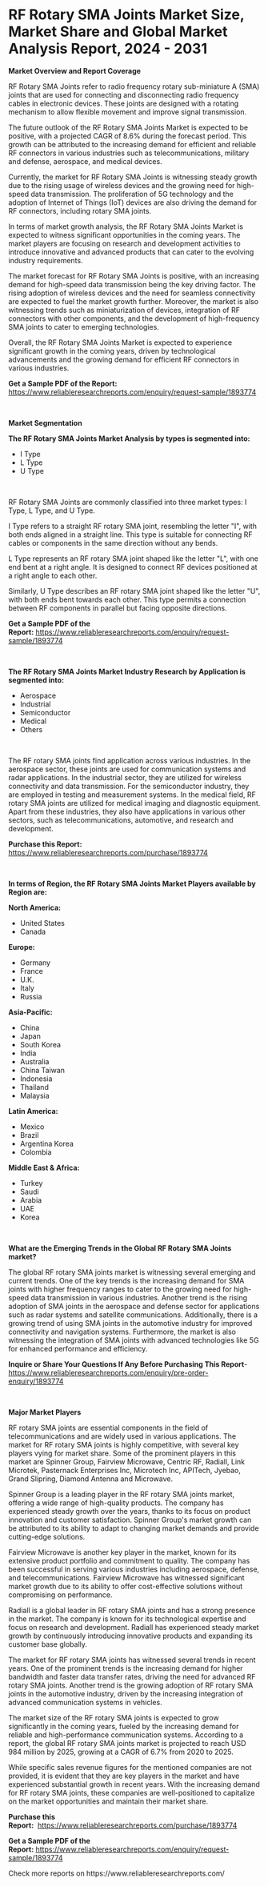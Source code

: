 <p><h1>RF Rotary SMA Joints Market Size, Market Share and Global Market Analysis Report, 2024 - 2031</h1></p><p><strong>Market Overview and Report Coverage</strong></p>
<p><p>RF Rotary SMA Joints refer to radio frequency rotary sub-miniature A (SMA) joints that are used for connecting and disconnecting radio frequency cables in electronic devices. These joints are designed with a rotating mechanism to allow flexible movement and improve signal transmission.</p><p>The future outlook of the RF Rotary SMA Joints Market is expected to be positive, with a projected CAGR of 8.6% during the forecast period. This growth can be attributed to the increasing demand for efficient and reliable RF connectors in various industries such as telecommunications, military and defense, aerospace, and medical devices.</p><p>Currently, the market for RF Rotary SMA Joints is witnessing steady growth due to the rising usage of wireless devices and the growing need for high-speed data transmission. The proliferation of 5G technology and the adoption of Internet of Things (IoT) devices are also driving the demand for RF connectors, including rotary SMA joints.</p><p>In terms of market growth analysis, the RF Rotary SMA Joints Market is expected to witness significant opportunities in the coming years. The market players are focusing on research and development activities to introduce innovative and advanced products that can cater to the evolving industry requirements.</p><p>The market forecast for RF Rotary SMA Joints is positive, with an increasing demand for high-speed data transmission being the key driving factor. The rising adoption of wireless devices and the need for seamless connectivity are expected to fuel the market growth further. Moreover, the market is also witnessing trends such as miniaturization of devices, integration of RF connectors with other components, and the development of high-frequency SMA joints to cater to emerging technologies.</p><p>Overall, the RF Rotary SMA Joints Market is expected to experience significant growth in the coming years, driven by technological advancements and the growing demand for efficient RF connectors in various industries.</p></p>
<p><strong>Get a Sample PDF of the Report:</strong> <a href="https://www.reliableresearchreports.com/enquiry/request-sample/1893774">https://www.reliableresearchreports.com/enquiry/request-sample/1893774</a></p>
<p>&nbsp;</p>
<p><strong>Market Segmentation</strong></p>
<p><strong>The RF Rotary SMA Joints Market Analysis by types is segmented into:</strong></p>
<p><ul><li>I Type</li><li>L Type</li><li>U Type</li></ul></p>
<p>&nbsp;</p>
<p><p>RF Rotary SMA Joints are commonly classified into three market types: I Type, L Type, and U Type. </p><p>I Type refers to a straight RF rotary SMA joint, resembling the letter "I", with both ends aligned in a straight line. This type is suitable for connecting RF cables or components in the same direction without any bends.</p><p>L Type represents an RF rotary SMA joint shaped like the letter "L", with one end bent at a right angle. It is designed to connect RF devices positioned at a right angle to each other.</p><p>Similarly, U Type describes an RF rotary SMA joint shaped like the letter "U", with both ends bent towards each other. This type permits a connection between RF components in parallel but facing opposite directions.</p></p>
<p><strong>Get a Sample PDF of the Report:</strong>&nbsp;<a href="https://www.reliableresearchreports.com/enquiry/request-sample/1893774">https://www.reliableresearchreports.com/enquiry/request-sample/1893774</a></p>
<p>&nbsp;</p>
<p><strong>The RF Rotary SMA Joints Market Industry Research by Application is segmented into:</strong></p>
<p><ul><li>Aerospace</li><li>Industrial</li><li>Semiconductor</li><li>Medical</li><li>Others</li></ul></p>
<p>&nbsp;</p>
<p><p>The RF rotary SMA joints find application across various industries. In the aerospace sector, these joints are used for communication systems and radar applications. In the industrial sector, they are utilized for wireless connectivity and data transmission. For the semiconductor industry, they are employed in testing and measurement systems. In the medical field, RF rotary SMA joints are utilized for medical imaging and diagnostic equipment. Apart from these industries, they also have applications in various other sectors, such as telecommunications, automotive, and research and development.</p></p>
<p><strong>Purchase this Report:</strong>&nbsp; <a href="https://www.reliableresearchreports.com/purchase/1893774">https://www.reliableresearchreports.com/purchase/1893774</a></p>
<p>&nbsp;</p>
<p><strong>In terms of Region, the RF Rotary SMA Joints Market Players available by Region are:</strong></p>
<p>
    <p> <strong> North America: </strong>
        <ul>
            <li>United States</li>
            <li>Canada</li>
        </ul>
        </p> 
    <p> <strong> Europe: </strong>
        <ul>
            <li>Germany</li>
            <li>France</li>
            <li>U.K.</li>
            <li>Italy</li>
            <li>Russia</li>
        </ul>
        </p> 
    <p> <strong> Asia-Pacific: </strong>
        <ul>
            <li>China</li>
            <li>Japan</li>
            <li>South Korea</li>
            <li>India</li>
            <li>Australia</li>
            <li>China Taiwan</li>
            <li>Indonesia</li>
            <li>Thailand</li>
            <li>Malaysia</li>
        </ul>
        </p> 
    <p> <strong> Latin America: </strong>
        <ul>
            <li>Mexico</li>
            <li>Brazil</li>
            <li>Argentina Korea</li>
            <li>Colombia</li>
        </ul>
        </p> 
    <p> <strong> Middle East & Africa: </strong>
        <ul>
            <li>Turkey</li>
            <li>Saudi</li>
            <li>Arabia</li>
            <li>UAE</li>
            <li>Korea</li>
        </ul>
    </p>
    </p>
<p>&nbsp;</p>
<p><strong>What are the Emerging Trends in the Global RF Rotary SMA Joints market?</strong></p>
<p><p>The global RF rotary SMA joints market is witnessing several emerging and current trends. One of the key trends is the increasing demand for SMA joints with higher frequency ranges to cater to the growing need for high-speed data transmission in various industries. Another trend is the rising adoption of SMA joints in the aerospace and defense sector for applications such as radar systems and satellite communications. Additionally, there is a growing trend of using SMA joints in the automotive industry for improved connectivity and navigation systems. Furthermore, the market is also witnessing the integration of SMA joints with advanced technologies like 5G for enhanced performance and efficiency.</p></p>
<p><strong>Inquire or Share Your Questions If Any Before Purchasing This Report</strong>- <a href="https://www.reliableresearchreports.com/enquiry/pre-order-enquiry/1893774">https://www.reliableresearchreports.com/enquiry/pre-order-enquiry/1893774</a></p>
<p>&nbsp;</p>
<p><strong>Major Market Players</strong></p>
<p><p>RF rotary SMA joints are essential components in the field of telecommunications and are widely used in various applications. The market for RF rotary SMA joints is highly competitive, with several key players vying for market share. Some of the prominent players in this market are Spinner Group, Fairview Microwave, Centric RF, Radiall, Link Microtek, Pasternack Enterprises Inc, Microtech Inc, APITech, Jyebao, Grand Slipring, Diamond Antenna and Microwave.</p><p>Spinner Group is a leading player in the RF rotary SMA joints market, offering a wide range of high-quality products. The company has experienced steady growth over the years, thanks to its focus on product innovation and customer satisfaction. Spinner Group's market growth can be attributed to its ability to adapt to changing market demands and provide cutting-edge solutions.</p><p>Fairview Microwave is another key player in the market, known for its extensive product portfolio and commitment to quality. The company has been successful in serving various industries including aerospace, defense, and telecommunications. Fairview Microwave has witnessed significant market growth due to its ability to offer cost-effective solutions without compromising on performance.</p><p>Radiall is a global leader in RF rotary SMA joints and has a strong presence in the market. The company is known for its technological expertise and focus on research and development. Radiall has experienced steady market growth by continuously introducing innovative products and expanding its customer base globally.</p><p>The market for RF rotary SMA joints has witnessed several trends in recent years. One of the prominent trends is the increasing demand for higher bandwidth and faster data transfer rates, driving the need for advanced RF rotary SMA joints. Another trend is the growing adoption of RF rotary SMA joints in the automotive industry, driven by the increasing integration of advanced communication systems in vehicles.</p><p>The market size of the RF rotary SMA joints is expected to grow significantly in the coming years, fueled by the increasing demand for reliable and high-performance communication systems. According to a report, the global RF rotary SMA joints market is projected to reach USD 984 million by 2025, growing at a CAGR of 6.7% from 2020 to 2025.</p><p>While specific sales revenue figures for the mentioned companies are not provided, it is evident that they are key players in the market and have experienced substantial growth in recent years. With the increasing demand for RF rotary SMA joints, these companies are well-positioned to capitalize on the market opportunities and maintain their market share.</p></p>
<p><strong>Purchase this Report:</strong>&nbsp;&nbsp;<a href="https://www.reliableresearchreports.com/purchase/1893774">https://www.reliableresearchreports.com/purchase/1893774</a></p>
<p></p>
<p><strong>Get a Sample PDF of the Report:</strong>&nbsp;<a href="https://www.reliableresearchreports.com/enquiry/request-sample/1893774">https://www.reliableresearchreports.com/enquiry/request-sample/1893774</a></p>
<p>Check more reports on https://www.reliableresearchreports.com/</p>